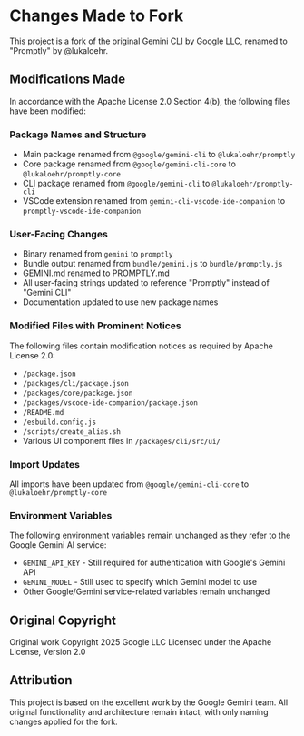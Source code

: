 # Changes Made to Fork

This project is a fork of the original Gemini CLI by Google LLC, renamed to "Promptly" by @lukaloehr.

## Modifications Made

In accordance with the Apache License 2.0 Section 4(b), the following files have been modified:

### Package Names and Structure
- Main package renamed from `@google/gemini-cli` to `@lukaloehr/promptly`
- Core package renamed from `@google/gemini-cli-core` to `@lukaloehr/promptly-core`
- CLI package renamed from `@google/gemini-cli` to `@lukaloehr/promptly-cli`
- VSCode extension renamed from `gemini-cli-vscode-ide-companion` to `promptly-vscode-ide-companion`

### User-Facing Changes
- Binary renamed from `gemini` to `promptly`
- Bundle output renamed from `bundle/gemini.js` to `bundle/promptly.js`
- GEMINI.md renamed to PROMPTLY.md
- All user-facing strings updated to reference "Promptly" instead of "Gemini CLI"
- Documentation updated to use new package names

### Modified Files with Prominent Notices
The following files contain modification notices as required by Apache License 2.0:
- `/package.json`
- `/packages/cli/package.json`
- `/packages/core/package.json`
- `/packages/vscode-ide-companion/package.json`
- `/README.md`
- `/esbuild.config.js`
- `/scripts/create_alias.sh`
- Various UI component files in `/packages/cli/src/ui/`

### Import Updates
All imports have been updated from `@google/gemini-cli-core` to `@lukaloehr/promptly-core`

### Environment Variables
The following environment variables remain unchanged as they refer to the Google Gemini AI service:
- `GEMINI_API_KEY` - Still required for authentication with Google's Gemini API
- `GEMINI_MODEL` - Still used to specify which Gemini model to use
- Other Google/Gemini service-related variables remain unchanged

## Original Copyright

Original work Copyright 2025 Google LLC
Licensed under the Apache License, Version 2.0

## Attribution

This project is based on the excellent work by the Google Gemini team. All original functionality and architecture remain intact, with only naming changes applied for the fork.